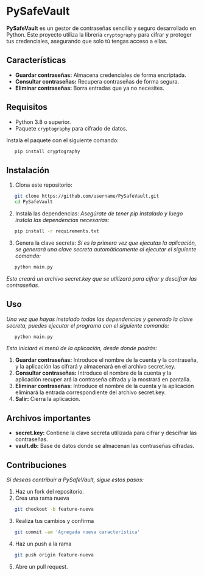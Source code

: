 # PySafeVault

**PySafeVault** es un gestor de contraseñas sencillo y seguro desarrollado en Python. Este proyecto utiliza la librería `cryptography` para cifrar y proteger tus credenciales, asegurando que solo tú tengas acceso a ellas.

## Características
- **Guardar contraseñas:** Almacena credenciales de forma encriptada.
- **Consultar contraseñas:** Recupera contraseñas de forma segura.
- **Eliminar contraseñas:** Borra entradas que ya no necesites.

## Requisitos
- Python 3.8 o superior.
- Paquete `cryptography` para cifrado de datos.

Instala el paquete con el siguiente comando:

```bash
   pip install cryptography
```
## Instalación

1. Clona este repositorio:

```bash
   git clone https://github.com/username/PySafeVault.git
   cd PySafeVault
```
2. Instala las dependencias:
_Asegúrate de tener pip instalado y luego instala las dependencias necesarias:_

```bash
   pip install -r requirements.txt
```

3. Genera la clave secreta:
_Si es la primera vez que ejecutas la aplicación, se generará una clave secreta automáticamente al ejecutar el siguiente comando:_

```bash
   python main.py
```
_Esto creará un archivo secret.key que se utilizará para cifrar y descifrar las contraseñas._

## Uso

_Una vez que hayas instalado todas las dependencias y generado la clave secreta, puedes ejecutar el programa con el siguiente comando:_

```bash
   python main.py
```
_Esto iniciará el menú de la aplicación, desde donde podrás:_
1. **Guardar contraseñas:** Introduce el nombre de la cuenta y la contraseña, y la aplicación las cifrará y almacenará en el archivo secret.key.
2. **Consultar contraseñas:** Introduce el nombre de la cuenta y la aplicación recuper ará la contraseña cifrada y la mostrará en pantalla.
3. **Eliminar contraseñas:** Introduce el nombre de la cuenta y la aplicación eliminará la entrada correspondiente del archivo secret.key.
4. **Salir:** Cierra la aplicación.

## Archivos importantes
- **secret.key:**  Contiene la clave secreta utilizada para cifrar y descifrar las contraseñas.
- **vault.db:**  Base de datos donde se almacenan las contraseñas cifradas.

## Contribuciones
_Si deseas contribuir a PySafeVault, sigue estos pasos:_

1. Haz un fork del repositorio.
2. Crea una rama nueva 
```bash 
   git checkout -b feature-nueva 
```
3. Realiza tus cambios y confirma 
```bash 
   git commit -am 'Agregada nueva característica' 
```
4. Haz un push a la rama 
```bash
   git push origin feature-nueva 
```
5. Abre un pull request.

